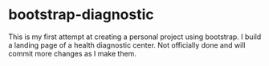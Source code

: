 # bootstrap-diagnostic
This is my first attempt at creating a personal project using bootstrap. I build a landing page of a health diagnostic center. 
Not officially done  and will commit more changes as I make them.
